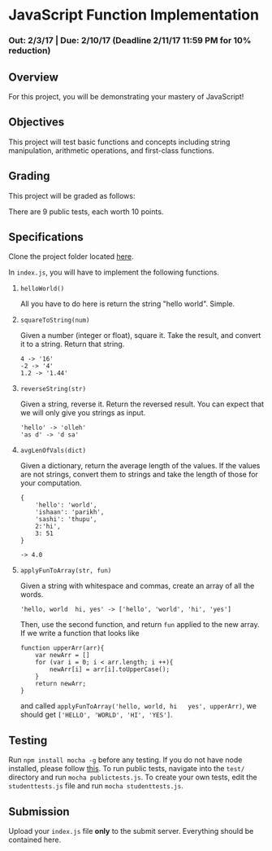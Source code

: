 # JavaScript Function Implementation

### Out: 2/3/17 | Due: 2/10/17 (Deadline 2/11/17 11:59 PM for 10% reduction)

## Overview
For this project, you will be demonstrating your mastery of JavaScript!

## Objectives
This project will test basic functions and concepts including string manipulation,
arithmetic operations, and first-class functions.

## Grading
This project will be graded as follows:

There are 9 public tests, each worth 10 points.

## Specifications
Clone the project folder located [here]().

In `index.js`, you will have to implement the following functions.

1. `helloWorld()`

    All you have to do here is return the string "hello world". Simple.

2. `squareToString(num)`

    Given a number (integer or float), square it. Take the result, and convert it
    to a string. Return that string.
    ```
    4 -> '16'
    -2 -> '4'
    1.2 -> '1.44'
    ```

3. `reverseString(str)`

    Given a string, reverse it. Return the reversed result. You can expect that we will
    only give you strings as input.
    ```
    'hello' -> 'olleh'
    'as d' -> 'd sa'
    ```
4. `avgLenOfVals(dict)`

    Given a dictionary, return the average length of the values. If the values are not
    strings, convert them to strings and take the length of those for your computation.
    ```
    {
        'hello': 'world',
        'ishaan': 'parikh',
        'sashi': 'thupu',
        2:'hi',
        3: 51
    }

    -> 4.0
    ```
5. `applyFunToArray(str, fun)`

    Given a string with whitespace and commas, create an array of all the words.

    `'hello, world  hi, yes' -> ['hello', 'world', 'hi', 'yes']`

    Then, use the second function, and return `fun` applied to the new array.
    If we write a function that looks like
    ```
    function upperArr(arr){
        var newArr = []
        for (var i = 0; i < arr.length; i ++){
            newArr[i] = arr[i].toUpperCase();
        }
        return newArr;
    }
    ```
    and called `applyFunToArray('hello, world, hi   yes', upperArr)`, we should get
    `['HELLO', 'WORLD', 'HI', 'YES']`.

## Testing

Run `npm install mocha -g` before any testing. If you do not have node installed, please follow [this](https://gist.github.com/helloworld/11af600d6cce29fbd91f9726234b8b39).
To run public tests, navigate into the `test/` directory and run `mocha publictests.js`. To create your own tests, edit the `studenttests.js` file and run `mocha studenttests.js`.

## Submission

Upload your `index.js` file **only** to the submit server. Everything should be contained here.
